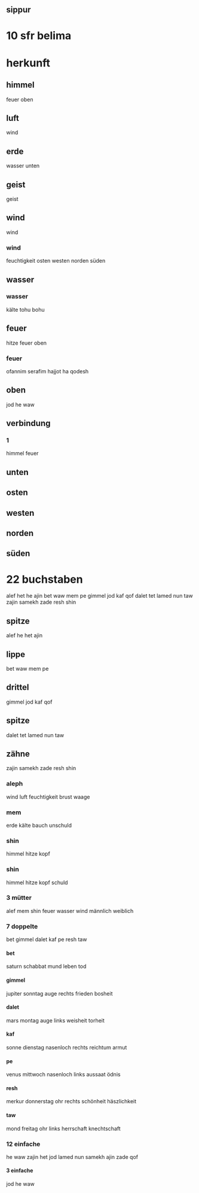 ## sippur
# 10 sfr belima
# herkunft
## himmel
feuer
oben
## luft
wind
## erde
wasser
unten
## geist
geist
## wind
wind
### wind
feuchtigkeit
osten
westen
norden
süden
## wasser
### wasser
kälte
tohu
bohu
## feuer
hitze
feuer
oben
### feuer
ofannim
serafim
hajjot ha qodesh
## oben
jod
he
waw
## verbindung
### 1
himmel
feuer

## unten
## osten
## westen
## norden
## süden
# 22 buchstaben
alef
het
he
ajin
bet
waw
mem
pe
gimmel
jod
kaf
qof
dalet
tet
lamed
nun
taw
zajin
samekh
zade
resh
shin
## spitze
alef
he
het
ajin
## lippe
bet
waw
mem
pe
## drittel
gimmel
jod
kaf
qof
## spitze
dalet
tet
lamed
nun
taw
## zähne
zajin
samekh
zade
resh
shin
### aleph
wind
luft
feuchtigkeit
brust
waage
### mem
erde
kälte
bauch
unschuld
### shin
himmel
hitze
kopf
### shin
himmel
hitze
kopf
schuld
### 3 mütter
alef
mem
shin
feuer
wasser
wind
männlich
weiblich
### 7 doppelte
bet
gimmel
dalet
kaf
pe
resh
taw
#### bet
saturn
schabbat
mund
leben
tod
#### gimmel
jupiter
sonntag
auge rechts
frieden
bosheit
#### dalet
mars
montag
auge links
weisheit
torheit
#### kaf
sonne
dienstag
nasenloch rechts
reichtum
armut
#### pe
venus
mittwoch
nasenloch links
aussaat
ödnis
#### resh
merkur
donnerstag
ohr rechts
schönheit
häszlichkeit
#### taw
mond
freitag
ohr links
herrschaft
knechtschaft
### 12 einfache
he
waw
zajin
het
jod
lamed
nun
samekh
ajin
zade
qof
#### 3 einfache
jod
he
waw

